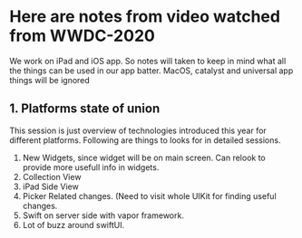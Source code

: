 # Here are notes from video watched from WWDC-2020

We work on iPad and iOS app. So notes will taken to keep in mind what all the things can be used in our app batter. MacOS, catalyst and universal app things will be ignored


## 1. Platforms state of union

This session is just overview of technologies introduced this year for different platforms.
Following are things to looks for in detailed sessions.
1. New Widgets, since widget will be on main screen. Can relook to provide more usefull info in widgets.
2. Collection View
3. iPad Side View
4. Picker Related changes. (Need to visit whole UIKit for finding useful changes.
5. Swift on server side with vapor framework.
6. Lot of buzz around swiftUI.


##

